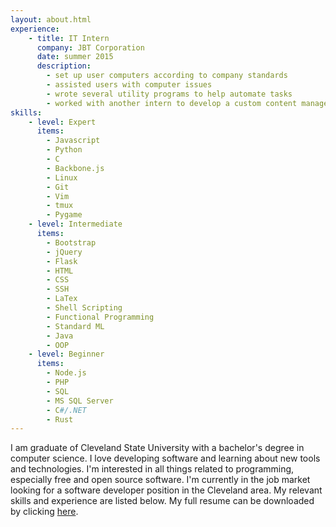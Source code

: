 ```yaml
---
layout: about.html
experience:
    - title: IT Intern
      company: JBT Corporation
      date: summer 2015
      description: 
        - set up user computers according to company standards
        - assisted users with computer issues
        - wrote several utility programs to help automate tasks
        - worked with another intern to develop a custom content management solution utilizing Microsoft SharePoint, C#/.NET, and HTML/CSS/JS
skills:
    - level: Expert
      items:
        - Javascript
        - Python
        - C
        - Backbone.js
        - Linux
        - Git
        - Vim
        - tmux
        - Pygame
    - level: Intermediate
      items:
        - Bootstrap
        - jQuery
        - Flask
        - HTML
        - CSS
        - SSH
        - LaTex
        - Shell Scripting
        - Functional Programming
        - Standard ML
        - Java
        - OOP
    - level: Beginner
      items:
        - Node.js
        - PHP
        - SQL
        - MS SQL Server
        - C#/.NET
        - Rust
---
```

I am graduate of Cleveland State University with a bachelor's degree in computer science.
I love developing software and learning about new tools and technologies.
I'm interested in all things related to programming, especially free and open source software.
I'm currently in the job market looking for a software developer position in the Cleveland area.
My relevant skills and experience are listed below. 
My full resume can be downloaded by clicking <a href="/assets/derek-morey-resume.pdf" download>here</a>.
